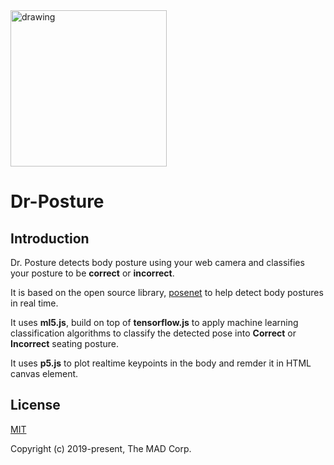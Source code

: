<img src="https://github.com/adityaas26/Dr-Posture/blob/master/assets/img/good-posture.svg" alt="drawing" width="250"/>

# Dr-Posture

## Introduction 
Dr. Posture detects body posture using your web camera and classifies your posture to be **correct** or **incorrect**. 

It is based on the open source library, [posenet](https://github.com/tensorflow/tfjs-models/tree/master/posenet) to help detect body postures in real time. 

It uses **ml5.js**, build on top of **tensorflow.js** to apply machine learning classification algorithms to classify the detected pose into **Correct** or **Incorrect** seating posture. 

It uses **p5.js** to plot realtime keypoints in the body and remder it in HTML canvas element. 

## License

[MIT](https://github.com/adityaas26/Dr-Posture/blob/master/LICENSE)

Copyright (c) 2019-present, The MAD Corp. 
